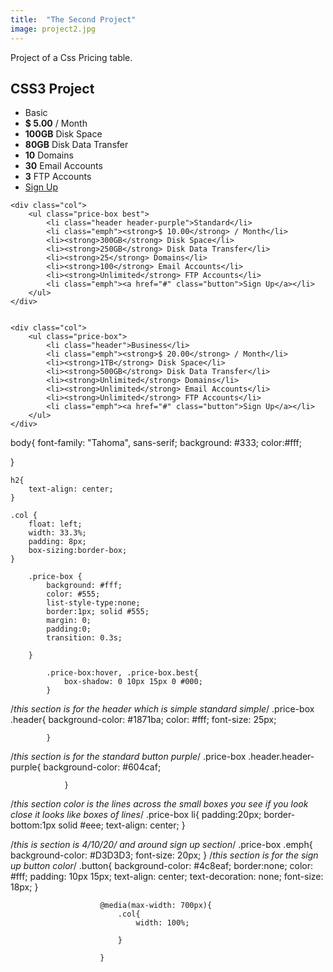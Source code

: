 ```yaml
---
title:  "The Second Project"
image: project2.jpg
---
```

Project of a Css Pricing table. 


</head>
<body>
    <h2> CSS3 Project</h2>
    <div class="col">
    <ul class="price-box">
    <li class="header">Basic</li>
    <li class="emph"><strong>$ 5.00</strong> / Month</li>
    <li><strong>100GB</strong> Disk Space</li>
    <li><strong>80GB</strong> Disk Data Transfer</li>
    <li><strong>10</strong> Domains</li>
    <li><strong>30</strong> Email Accounts</li>
    <li><strong>3</strong> FTP Accounts</li>
    <li class="emph"><a href="#" class="button">Sign Up</a></li>
        </ul>
    </div>




    <div class="col">
        <ul class="price-box best">
            <li class="header header-purple">Standard</li>
            <li class="emph"><strong>$ 10.00</strong> / Month</li>
            <li><strong>300GB</strong> Disk Space</li>
            <li><strong>250GB</strong> Disk Data Transfer</li>
            <li><strong>25</strong> Domains</li>
            <li><strong>100</strong> Email Accounts</li>
            <li><strong>Unlimited</strong> FTP Accounts</li>
            <li class="emph"><a href="#" class="button">Sign Up</a></li>
        </ul>
    </div>


    <div class="col">
        <ul class="price-box">
            <li class="header">Business</li>
            <li class="emph"><strong>$ 20.00</strong> / Month</li>
            <li><strong>1TB</strong> Disk Space</li>
            <li><strong>500GB</strong> Disk Data Transfer</li>
            <li><strong>Unlimited</strong> Domains</li>
            <li><strong>Unlimited</strong> Email Accounts</li>
            <li><strong>Unlimited</strong> FTP Accounts</li>
            <li class="emph"><a href="#" class="button">Sign Up</a></li>
        </ul>
    </div>


body{
    font-family: "Tahoma", sans-serif;
    background: #333;
    color:#fff;

}

    h2{
        text-align: center;
    }

    .col {
        float: left;
        width: 33.3%;
        padding: 8px;
        box-sizing:border-box;
    }

        .price-box {
            background: #fff;
            color: #555;
            list-style-type:none;
            border:1px; solid #555;
            margin: 0;
            padding:0;
            transition: 0.3s;

        }

            .price-box:hover, .price-box.best{
                box-shadow: 0 10px 15px 0 #000;
            }

/*this section is for the header  which is simple standard simple*/
            .price-box .header{
                background-color: #1871ba;
                color: #fff;
                font-size: 25px;

            }
/*this section is for the standard button purple*/
                .price-box .header.header-purple{
                    background-color: #604caf;

                }
/*this section color is the lines across the small boxes you see
if you look close it looks like boxes of lines*/
                .price-box li{
                    padding:20px;
                    border-bottom:1px solid #eee;
                    text-align: center;
                }

/*this is section is 4/10/20/ and around sign up section*/
                    .price-box .emph{
                        background-color: #D3D3D3;
                        font-size: 20px;
                    }
/*this section is for the sign up button color*/
                        .button{
                            background-color: #4c8eaf;
                            border:none;
                            color: #fff;
                            padding: 10px 15px;
                            text-align: center;
                            text-decoration: none;
                            font-size: 18px;
                        }

                        @media(max-width: 700px){
                            .col{
                                width: 100%;

                            }

                        }










</body>
</html>



